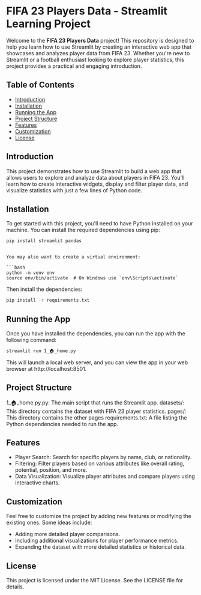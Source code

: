# FIFA 23 Players Data - Streamlit Learning Project

Welcome to the **FIFA 23 Players Data** project! This repository is designed to help you learn how to use Streamlit by creating an interactive web app that showcases and analyzes player data from FIFA 23. Whether you're new to Streamlit or a football enthusiast looking to explore player statistics, this project provides a practical and engaging introduction.

## Table of Contents

- [Introduction](#introduction)
- [Installation](#installation)
- [Running the App](#running-the-app)
- [Project Structure](#project-structure)
- [Features](#features)
- [Customization](#customization)
- [License](#license)

## Introduction

This project demonstrates how to use Streamlit to build a web app that allows users to explore and analyze data about players in FIFA 23. You'll learn how to create interactive widgets, display and filter player data, and visualize statistics with just a few lines of Python code.

## Installation

To get started with this project, you'll need to have Python installed on your machine. You can install the required dependencies using pip:

```bash
pip install streamlit pandas
```
```

You may also want to create a virtual environment:

```bash
python -m venv env
source env/bin/activate  # On Windows use `env\Scripts\activate`
```

Then install the dependencies:
```bash
pip install -r requirements.txt
```

## Running the App
Once you have installed the dependencies, you can run the app with the following command:
```bash
streamlit run 1_🏠_home.py
```

This will launch a local web server, and you can view the app in your web browser at http://localhost:8501.

## Project Structure
1_🏠_home.py.py: The main script that runs the Streamlit app.
datasets/: This directory contains the dataset with FIFA 23 player statistics.
pages/: This directory contains the other pages
requirements.txt: A file listing the Python dependencies needed to run the app.

## Features
- Player Search: Search for specific players by name, club, or nationality.
- Filtering: Filter players based on various attributes like overall rating, potential, position, and more.
- Data Visualization: Visualize player attributes and compare players using interactive charts.

## Customization
Feel free to customize the project by adding new features or modifying the existing ones. Some ideas include:

- Adding more detailed player comparisons.
- Including additional visualizations for player performance metrics.
- Expanding the dataset with more detailed statistics or historical data.

## License

This project is licensed under the MIT License. See the LICENSE file for details.
